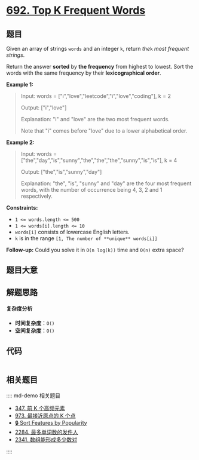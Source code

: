 # [692. Top K Frequent Words](https://leetcode.com/problems/top-k-frequent-words/)

## 题目

Given an array of strings `words` and an integer `k`, return _the_`k` _most
frequent strings_.

Return the answer **sorted** by **the frequency** from highest to lowest. Sort
the words with the same frequency by their **lexicographical order**.

**Example 1:**

> Input: words = ["i","love","leetcode","i","love","coding"], k = 2
>
> Output: ["i","love"]
>
> Explanation: "i" and "love" are the two most frequent words.
>
> Note that "i" comes before "love" due to a lower alphabetical order.

**Example 2:**

> Input: words = ["the","day","is","sunny","the","the","the","sunny","is","is"], k = 4
>
> Output: ["the","is","sunny","day"]
>
> Explanation: "the", "is", "sunny" and "day" are the four most frequent words, with the number of occurrence being 4, 3, 2 and 1 respectively.

**Constraints:**

- `1 <= words.length <= 500`
- `1 <= words[i].length <= 10`
- `words[i]` consists of lowercase English letters.
- `k` is in the range `[1, The number of **unique** words[i]]`

**Follow-up:** Could you solve it in `O(n log(k))` time and `O(n)` extra
space?

## 题目大意

## 解题思路

#### 复杂度分析

- **时间复杂度**：`O()`
- **空间复杂度**：`O()`

## 代码

```javascript

```

## 相关题目

:::: md-demo 相关题目

- [347. 前 K 个高频元素](https://leetcode.com/problems/top-k-frequent-elements)
- [973. 最接近原点的 K 个点](https://leetcode.com/problems/k-closest-points-to-origin)
- [🔒 Sort Features by Popularity](https://leetcode.com/problems/sort-features-by-popularity)
- [2284. 最多单词数的发件人](https://leetcode.com/problems/sender-with-largest-word-count)
- [2341. 数组能形成多少数对](https://leetcode.com/problems/maximum-number-of-pairs-in-array)

::::
